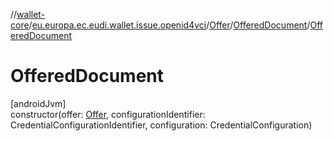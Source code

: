 //[wallet-core](../../../../index.md)/[eu.europa.ec.eudi.wallet.issue.openid4vci](../../index.md)/[Offer](../index.md)/[OfferedDocument](index.md)/[OfferedDocument](-offered-document.md)

# OfferedDocument

[androidJvm]\
constructor(offer: [Offer](../index.md), configurationIdentifier: CredentialConfigurationIdentifier, configuration: CredentialConfiguration)
